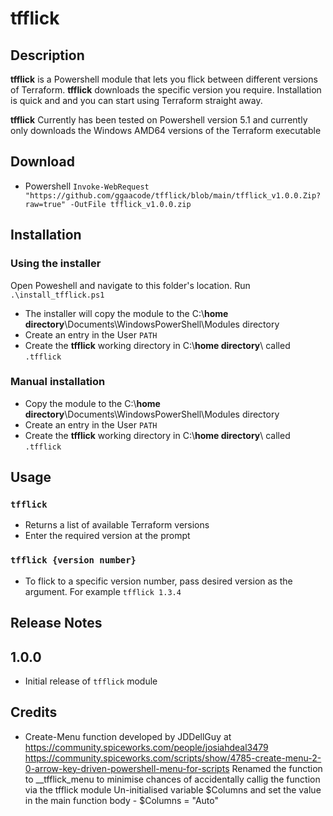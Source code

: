 # tfflick

## Description

**tfflick** is a Powershell module that lets you flick between different versions of Terraform. **tfflick** downloads the specific version you require.
Installation is quick and and you can start using Terraform straight away.

**tfflick** Currently has been tested on Powershell version 5.1 and currently only downloads the Windows AMD64 versions of the Terraform executable

## Download

* Powershell `Invoke-WebRequest "https://github.com/ggaacode/tfflick/blob/main/tfflick_v1.0.0.Zip?raw=true" -OutFile tfflick_v1.0.0.zip`

## Installation

### Using the installer

Open Poweshell and navigate to this folder's location.
Run `.\install_tfflick.ps1`

* The installer will copy the module to the C:\\**home directory**\Documents\WindowsPowerShell\Modules directory
* Create an entry in the User `PATH`
* Create the **tfflick** working directory in C:\\**home directory**\ called `.tfflick`

### Manual installation

* Copy the module to the C:\\**home directory**\Documents\WindowsPowerShell\Modules directory
* Create an entry in the User `PATH`
* Create the **tfflick** working directory in C:\\**home directory**\ called `.tfflick`

## Usage

### `tfflick`
* Returns a list of available Terraform versions
* Enter the required version at the prompt

### `tfflick {version number}`
* To flick to a specific version number, pass desired version as the argument. For example `tfflick 1.3.4`

## Release Notes

## 1.0.0

* Initial release of `tfflick` module

## Credits
 
 * Create-Menu function developed by JDDellGuy at https://community.spiceworks.com/people/josiahdeal3479
   https://community.spiceworks.com/scripts/show/4785-create-menu-2-0-arrow-key-driven-powershell-menu-for-scripts
   Renamed the function to __tfflick_menu to minimise chances of accidentally callig the function via the tfflick module
   Un-initialised variable $Columns and set the value in the main function body - $Columns = "Auto"